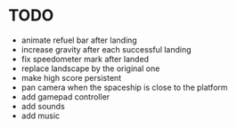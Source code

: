 TODO
====

* animate refuel bar after landing
* increase gravity after each successful landing
* fix speedometer mark after landed
* replace landscape by the original one
* make high score persistent
* pan camera when the spaceship is close to the platform
* add gamepad controller
* add sounds
* add music
